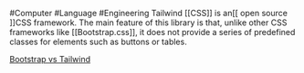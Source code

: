 #Computer #Language #Engineering 
Tailwind [[CSS]] is an[[ open source ]]CSS framework. The main feature of this library is that, unlike other CSS frameworks like [[Bootstrap.css]], it does not provide a series of predefined classes for elements such as buttons or tables.

[Bootstrap vs Tailwind](https://www.tutorialspoint.com/tailwind-css-vs-bootstrap#:~:text=Bootstrap%20is%20used%20for%20creating,to%20create%20customized%20user%20interfaces.)
